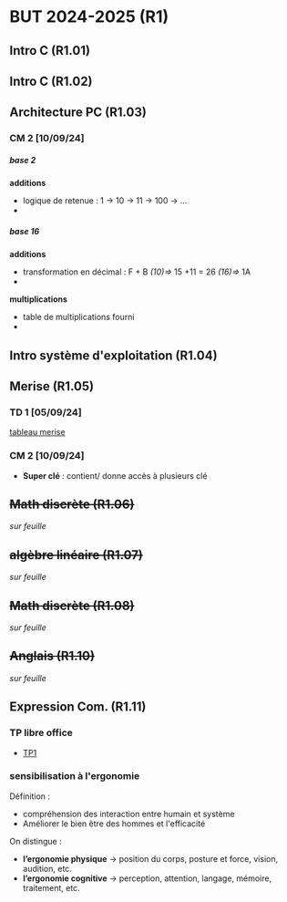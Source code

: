 
# BUT 2024-2025 (R1)

## Intro C (R1.01)

## Intro C (R1.02)

## Architecture PC (R1.03)

### CM 2 [10/09/24]

##### base 2
 **additions**
- logique de retenue : 1 -> 10 -> 11 -> 100 -> ...
- 
##### base 16
**additions**
- transformation en décimal : F + B *(10)=>* 15 +11 = 26 *(16)=>* 1A 
- 
**multiplications**
- table de multiplications fourni
- 

## Intro système d'exploitation (R1.04)

## Merise (R1.05)

### TD 1 [05/09/24]

[tableau merise](./merise/merise.ods)


### CM 2 [10/09/24]

 - **Super clé** : contient/ donne accès à plusieurs clé
 
## ~~Math discrète (R1.06)~~
*sur feuille*

## ~~algèbre linéaire (R1.07)~~
*sur feuille*

## ~~Math discrète (R1.08)~~
*sur feuille*

## ~~Anglais (R1.10)~~
*sur feuille*

## Expression Com. (R1.11)
 
### TP libre office

- [TP1](./R1.11/TP1.odt)

### sensibilisation à l'ergonomie

Définition : 
- compréhension des interaction entre humain et système
- Améliorer le bien être des hommes et l'efficacité

On distingue :
- **l’ergonomie physique** -> position du corps, posture et force, vision, audition, etc.
- **l’ergonomie cognitive** -> perception, attention, langage, mémoire, traitement, etc.

<!--stackedit_data:
eyJoaXN0b3J5IjpbMTgwNzE4Nzg0NywtNDY5MTY5MDU1LC03ND
MyOTUyMTUsLTUxNjMzNjg2NCwtMTY4NzIxMDYwNSwtNTQ0NDUw
MzMxLDU1Mzc1ODExMSwtMjEzMjQ3MTc2MiwtMTUyNjYxNjkyMS
wxODI2MTU3NzEwLDE1ODMyNzc3ODYsMTYyMjkzMzAzNiwtMTY3
MjkxMTM3NCwxNzIzNTcxOTg0LC03NzU5MzY5ODQsLTM5NjU5Nz
A1NCwtMTQ5NDk1MDM5MiwzMTI4OTk4ODYsMTAxNjU1NTU5OV19

-->